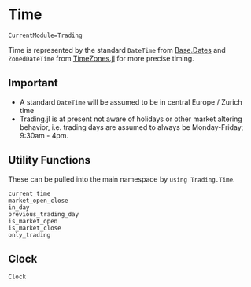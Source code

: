 # Time
```@meta
CurrentModule=Trading
```
Time is represented by the standard `DateTime` from [Base.Dates](https://docs.julialang.org/en/v1/stdlib/Dates/) and `ZonedDateTime` from [TimeZones.jl](https://github.com/JuliaTime/TimeZones.jl) for more precise timing.

## Important
- A standard `DateTime` will be assumed to be in central Europe / Zurich time
- Trading.jl is at present not aware of holidays or other market altering behavior, i.e. trading days are assumed to always be Monday-Friday; 9:30am - 4pm.

## Utility Functions
These can be pulled into the main namespace by `using Trading.Time`.
```@docs
current_time
market_open_close
in_day
previous_trading_day
is_market_open
is_market_close
only_trading
```

## Clock
```@docs
Clock
```
